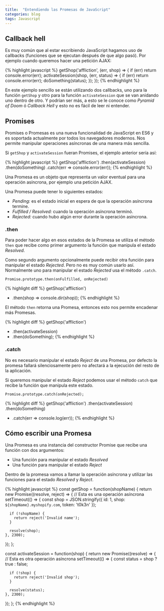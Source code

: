 ```yaml
---
title:  "Entendiendo las Promesas de JavaScript"
categories: blog
tags: Javascript
---
```

## Callback hell
Es muy común que al estar escribiendo JavaScript hagamos uso de
callbacks (funciones que se ejecutan después de que algo pasó). Por
ejemplo cuando queremos hacer una petición AJAX:

{% highlight javascript %}
getShop('affliction', (err, shop) => {
  if (err) return console.error(err);
  activateSession(shop, (err, status) => {
    if (err) return console.error(err);
    doSomething(status);
  });
});
{% endhighlight %}

En este ejemplo sencillo se están utilizando dos callbacks, uno para la
función `getShop` y otro para la función `activateSession` que se van
anidando uno dentro de otro. Y podrían ser más, a esto se le conoce como
*Pyramid of Doom* ó *Callback Hell* y esto no es fácil de leer ni
entender.

## Promises
Promises o Promesas es una nueva funcionalidad de JavaScript en ES6 y
es soportada actualmente por todos los navegadores modernos. Nos permite
manipular operaciones asíncronas de una manera más sencilla.

Si `getShop` y `activateSession` fueran Promises, el ejemplo anterior
sería así:

{% highlight javascript %}
getShop('affliction')
  .then(activateSession)
  .then(doSomething)
  .catch(err => console.error(err));
{% endhighlight %}

Una Promesa es un objeto que representa un valor eventual para una
operación asíncrona, por ejemplo una petición AJAX.

Una Promesa puede tener lo siguientes estados:

* *Pending:* es el estado inicial en espera de que la operación asíncrona termine.
* *Fulfilled / Resolved:* cuando la operación asíncrona terminó.
* *Rejected:* cuando hubo algún error durante la operación asíncrona.

### .then
Para poder hacer algo en esos estados de la Promesa se utiliza el método
`then` que recibe como primer argumento la función que manipula el estado *Resolved*.

Como segundo argumento opcionalmente puede recibir otra función para manipular el
estado *Rejected*. Pero no es muy común usarlo así. Normalmente uno para
manipular el estado *Rejected* usa el método `.catch`.

```
Promise.prototype.then(onFulfilled, onRejected)
```

{% highlight diff %}
getShop('affliction')
+  .then(shop => console.dir(shop));
{% endhighlight %}

El método `then` retorna una Promesa, entonces esto nos permite
encadenar más Promesas.

{% highlight diff %}
getShop('affliction')
+  .then(activateSession)
+  .then(doSomething);
{% endhighlight %}

### .catch
No es necesario manipular el estado *Reject* de una Promesa, por defecto la
promesa fallará silenciosamente pero no afectará a la ejecución del
resto de la aplicación.

Si queremos manipular el estado *Reject* podemos usar el método `catch`
que recibe la función que manipula este estado.

```
Promise.prototype.catch(onRejected);
```

{% highlight diff %}
getShop('affliction')
  .then(activateSession)
  .then(doSomething)
+ .catch(err => console.log(err));
{% endhighlight %}

## Cómo escribir una Promesa

Una Promesa es una instancia del constructor Promise que recibe una
función con dos argumentos:

* Una función para manipular el estado *Resolved*
* Una función para manipular el estado *Reject*

Dentro de la promesa vamos a llamar la operación asíncrona y utilizar las
funciones para el estado *Resolved* y *Reject*.

{% highlight javascript %}
const getShop = function(shopName) {
  return new Promise((resolve, reject) => {
    // Esta es una operación asíncrona
    setTimeout(() => {
      const shop = JSON.stringify({
        id: 1,
        shop: `${shopName}.myshopify.com`,
        token: 't0k3n'
      });

      if (!shopName) {
        return reject('Invalid name');
      }

      resolve(shop);
    }, 2300);
  });
};

const activateSession = function(shop) {
  return new Promise((resolve) => {
    // Esta es otra operación asíncrona
    setTimeout(() => {
      const status = shop ? true : false;

      if (!shop) {
        return reject('Invalid shop');
      }

      resolve(status);
    }, 2300);
  });
};
{% endhighlight %}
